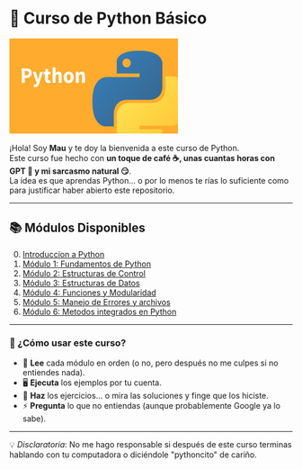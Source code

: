 # 🐍 Curso de Python Básico
<img src="./imagenes/python.jpg" alt="Logo de Python" width="300">

¡Hola! Soy **Mau** y te doy la bienvenida a este curso de Python.  
Este curso fue hecho con **un toque de café ☕, unas cuantas horas con GPT 🤖 y mi sarcasmo natural 😏**.  
La idea es que aprendas Python… o por lo menos te rías lo suficiente como para justificar haber abierto este repositorio.

---

## 📚 Módulos Disponibles

0. [Introduccion a Python](./modulo-1/README.md)
1. [Módulo 1: Fundamentos de Python](./modulo1/README.md)
2. [Módulo 2: Estructuras de Control](./modulo2/README.md)
3. [Módulo 3: Estructuras de Datos](./modulo3/README.md)
4. [Módulo 4: Funciones y Modularidad](./modulo4/README.md)
5. [Módulo 5: Manejo de Errores y archivos](./modulo5/README.md)
6. [Módulo 6: Metodos integrados en Python](./modulo6/README.md)

---

### 🚀 ¿Cómo usar este curso?

- 📖 **Lee** cada módulo en orden (o no, pero después no me culpes si no entiendes nada).
- 🖥️ **Ejecuta** los ejemplos por tu cuenta.
- 📝 **Haz** los ejercicios… o mira las soluciones y finge que los hiciste.
- ⚡ **Pregunta** lo que no entiendas (aunque probablemente Google ya lo sabe).

---

💡 *Disclaratoria*: No me hago responsable si después de este curso terminas hablando con tu computadora o diciéndole "pythoncito" de cariño.
